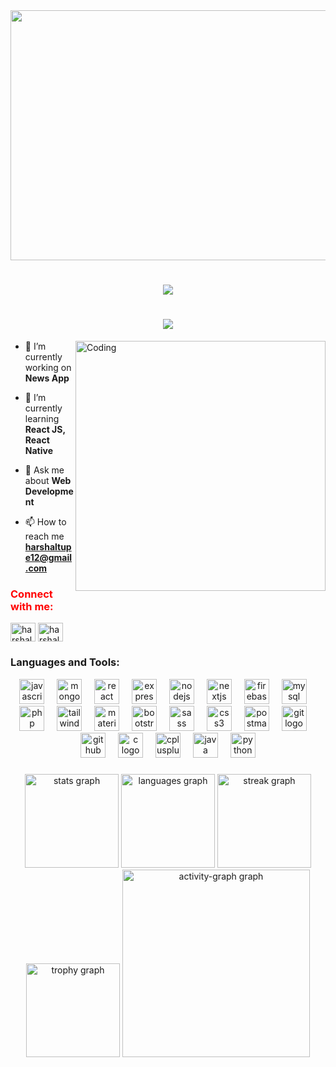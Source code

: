 <div align="center">
  <img height="400" width="1000" src="https://repository-images.githubusercontent.com/588181932/e36ec678-7984-4cdd-8e4c-a3932772ff8e"/>
</div>

###

<h1 align="center">
    <img src="https://readme-typing-svg.herokuapp.com/?font=Righteous&size=35&center=true&vCenter=true&width=500&height=70&duration=4000&lines=Hi+There!+👋;+I'm+Harshal+Tupe!+;Passinate+Software+Developer!+;MERN+Stack+Developer!+;" />
</h1>
<h1 align="center">
<img src="https://readme-typing-svg.herokuapp.com?font=Jersey+10+Charted&size=49&duration=5&pause=10000&color=FFF975FD&background=EEF9FF00&random=false&width=650&height=70&lines=A+passionate+developer+from+India"/>
</h1>

<img align="right" alt="Coding" width="400" height=auto src="https://user-images.githubusercontent.com/74038190/225813708-98b745f2-7d22-48cf-9150-083f1b00d6c9.gif"/>

<p align="left"> </p>

- 🔭 I’m currently working on **News App**

- 🌱 I’m currently learning **React JS, React Native**

- 💬 Ask me about **Web Development**

- 📫 How to reach me **harshaltupe12@gmail.com**

<h3 align="left" style="color:red">Connect with me:</h3>
<p align="left">
<a href="https://linkedin.com/in/harshaltupe" target="blank"><img align="center" src="https://raw.githubusercontent.com/rahuldkjain/github-profile-readme-generator/master/src/images/icons/Social/linked-in-alt.svg" alt="harshaltupe" height="30" width="40" /></a>
<a href="https://instagram.com/harshal.tupe_" target="blank"><img align="center" src="https://raw.githubusercontent.com/rahuldkjain/github-profile-readme-generator/master/src/images/icons/Social/instagram.svg" alt="harshal.tupe_" height="30" width="40" /></a>
</p>

<h3 align="left">Languages and Tools:</h3>
<div align="center">
  <img src="https://skillicons.dev/icons?i=js" height="40" alt="javascript logo"  />
  <img width="12" />
  <img src="https://skillicons.dev/icons?i=mongodb" height="40" alt="mongodb logo"  />
  <img width="12" />
  <img src="https://skillicons.dev/icons?i=react" height="40" alt="react logo"  />
  <img width="12" />
  <img src="https://skillicons.dev/icons?i=express" height="40" alt="express logo"  />
  <img width="12" />
  <img src="https://skillicons.dev/icons?i=nodejs" height="40" alt="nodejs logo"  />
  <img width="12" />
  <img src="https://skillicons.dev/icons?i=nextjs" height="40" alt="nextjs logo"  />
  <img width="12" />
  <img src="https://skillicons.dev/icons?i=firebase" height="40" alt="firebase logo"  />
  <img width="12" />
  <img src="https://skillicons.dev/icons?i=mysql" height="40" alt="mysql logo"  />
  <img width="12" />
  <img src="https://skillicons.dev/icons?i=php" height="40" alt="php logo"  />
  <img width="12" />
  <img src="https://skillicons.dev/icons?i=tailwind" height="40" alt="tailwindcss logo"  />
  <img width="12" />
  <img src="https://skillicons.dev/icons?i=materialui" height="40" alt="materialui logo"  />
  <img width="12" />
  <img src="https://skillicons.dev/icons?i=bootstrap" height="40" alt="bootstrap logo"  />
  <img width="12" />
  <img src="https://skillicons.dev/icons?i=sass" height="40" alt="sass logo"  />
  <img width="12" />
  <img src="https://skillicons.dev/icons?i=css" height="40" alt="css3 logo"  />
  <img width="12" />
  <img src="https://skillicons.dev/icons?i=postman" height="40" alt="postman logo"  />
  <img width="12" />
  <img src="https://skillicons.dev/icons?i=git" height="40" alt="git logo"  />
  <img width="12" />
  <img src="https://skillicons.dev/icons?i=github" height="40" alt="github logo"  />
  <img width="12" />
  <img src="https://skillicons.dev/icons?i=c" height="40" alt="c logo"  />
  <img width="12" />
  <img src="https://skillicons.dev/icons?i=cpp" height="40" alt="cplusplus logo"  />
  <img width="12" />
  <img src="https://skillicons.dev/icons?i=java" height="40" alt="java logo"  />
  <img width="12" />
  <img src="https://skillicons.dev/icons?i=py" height="40" alt="python logo"  />
</div>



###
<div align="center">
  <img src="https://github-readme-stats.vercel.app/api?username=harshaltupe12&hide_title=false&hide_rank=false&show_icons=true&include_all_commits=true&count_private=true&disable_animations=false&theme=yeblu&locale=en&hide_border=false&order=1" height="150" alt="stats graph"  />
  <img src="https://github-readme-stats.vercel.app/api/top-langs?username=harshaltupe12&locale=en&hide_title=false&layout=compact&card_width=320&langs_count=5&theme=yeblu&hide_border=false&order=2" height="150" alt="languages graph"  />
  <img src="https://streak-stats.demolab.com?user=harshaltupe12&locale=en&mode=daily&theme=yeblu&hide_border=false&border_radius=5&order=3" height="150" alt="streak graph"  />
  <img src="https://github-profile-trophy.vercel.app?username=harshaltupe12&theme=algolia&column=-1&row=1&margin-w=8&margin-h=8&no-bg=true&no-frame=false&order=4" height="150" alt="trophy graph"  />
  <img src="https://github-readme-activity-graph.vercel.app/graph?username=harshaltupe12&radius=16&theme=react&area=true&order=5" height="300" alt="activity-graph graph"  />
</div>

###



